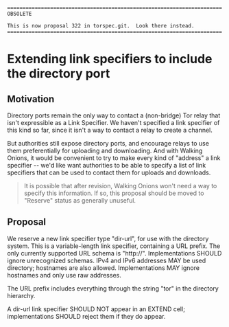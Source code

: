 ```
======================================================================
OBSOLETE

This is now proposal 322 in torspec.git.  Look there instead.
======================================================================
```

# Extending link specifiers to include the directory port

## Motivation

Directory ports remain the only way to contact a (non-bridge) Tor
relay that isn't expressible as a Link Specifier.  We haven't
specified a link specifier of this kind so far, since it isn't a way
to contact a relay to create a channel.

But authorities still expose directory ports, and encourage relays
to use them preferentially for uploading and downloading.  And with
Walking Onions, it would be convenient to try to make every kind of
"address" a link specifier -- we'd like want authorities to be able
to specify a list of link specifiers that can be used to contact
them for uploads and downloads.

> It is possible that after revision, Walking Onions won't need a way
> to specify this information.  If so, this proposal should be moved
> to "Reserve" status as generally unuseful.

## Proposal

We reserve a new link specifier type "dir-url", for use with the
directory system.  This is a variable-length link specifier, containing
a URL prefix.  The only currently supported URL schema is "http://".
Implementations SHOULD ignore unrecognized schemas.  IPv4 and IPv6
addresses MAY be used directory; hostnames are also allowed.
Implementations MAY ignore hostnames and only use raw addresses.

The URL prefix includes everything through the string "tor" in the
directory hierarchy.

A dir-url link specifier SHOULD NOT appear in an EXTEND cell;
implementations SHOULD reject them if they do appear.

